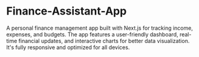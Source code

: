 # Finance-Assistant-App
A personal finance management app built with Next.js for tracking income, expenses, and budgets. The app features a user-friendly dashboard, real-time financial updates, and interactive charts for better data visualization. It's fully responsive and optimized for all devices.
